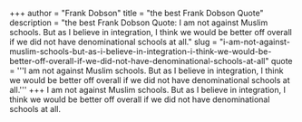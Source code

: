 +++
author = "Frank Dobson"
title = "the best Frank Dobson Quote"
description = "the best Frank Dobson Quote: I am not against Muslim schools. But as I believe in integration, I think we would be better off overall if we did not have denominational schools at all."
slug = "i-am-not-against-muslim-schools-but-as-i-believe-in-integration-i-think-we-would-be-better-off-overall-if-we-did-not-have-denominational-schools-at-all"
quote = '''I am not against Muslim schools. But as I believe in integration, I think we would be better off overall if we did not have denominational schools at all.'''
+++
I am not against Muslim schools. But as I believe in integration, I think we would be better off overall if we did not have denominational schools at all.
